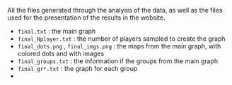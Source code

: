 All the files generated through the analysis of the data, as well as the files used for the presentation of the results in the website.

 * `final.txt` : the main graph
 * `final_Nplayer.txt` : the number of players sampled to create the graph
 * `final_dots.png` , `final_imgs.png` : the maps from the main graph, with colored dots and with images
 * `final_groups.txt` : the information if the groups from the main graph
 * `final_gr*.txt` : the graph for each group
 * 
